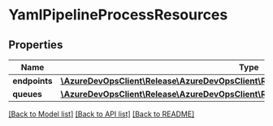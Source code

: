 # YamlPipelineProcessResources

## Properties
Name | Type | Description | Notes
------------ | ------------- | ------------- | -------------
**endpoints** | [**\AzureDevOpsClient\Release\AzureDevOpsClient\Release\Model\ServiceEndpointReference[]**](ServiceEndpointReference.md) |  | [optional] 
**queues** | [**\AzureDevOpsClient\Release\AzureDevOpsClient\Release\Model\AgentPoolQueueReference[]**](AgentPoolQueueReference.md) |  | [optional] 

[[Back to Model list]](../README.md#documentation-for-models) [[Back to API list]](../README.md#documentation-for-api-endpoints) [[Back to README]](../README.md)


